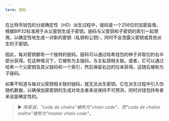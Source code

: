 ```yaml
---
term: 链码
---
```


在比特币钱包的分层确定性（HD）派生过程中，链码是一个256位的加密盐值，根据BIP32标准用于从父密钥生成子密钥。链码与父密钥和子密钥的索引一起使用，以确定性地生成一对新的密钥（私钥和公钥），同时不会泄露父密钥或其他派生的子密钥。

因此，每对密钥都有一个独特的链码。链码可以通过哈希钱包的种子并取位的右半部分获得。在这种情况下，它被称为主链码，与主私钥相关联。或者，它可以通过哈希一个父密钥及其父链码和一个索引，然后保留右边的位来获得。这随后被称为子链码。

如果不知道与每对父密钥相关联的链码，就无法派生密钥。它在派生过程中引入伪随机数据，以确保加密密钥的生成对攻击者来说保持不可预测，同时对钱包持有者来说是确定性的。

> ► *用英语，"code de chaîne"被称为"chain code"，而"code de chaîne maître"被称为"master chain code"。*
